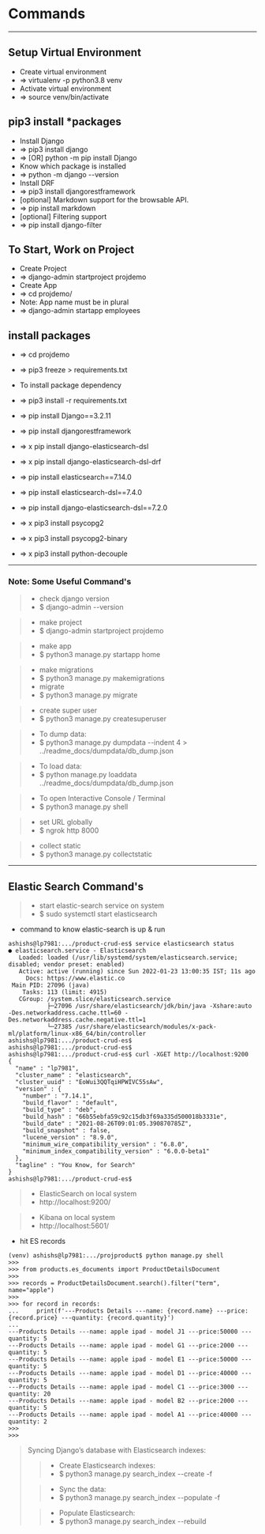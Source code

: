 # Commands


---
## Setup Virtual Environment
- Create virtual environment 
- => virtualenv -p python3.8 venv
- Activate virtual environment 
- => source venv/bin/activate



## pip3 install *packages
- Install Django
- => pip3 install django
- => [OR] python -m pip install Django
- Know which package is installed
- => python -m django --version
- Install DRF
- => pip3 install djangorestframework
- [optional] Markdown support for the browsable API.
- => pip install markdown
- [optional] Filtering support
- => pip install django-filter


## To Start, Work on Project 
- Create Project
- => django-admin startproject projdemo
- Create App
- => cd projdemo/
- Note: App name must be in plural
- => django-admin startapp employees

## install packages
- => cd projdemo
- => pip3 freeze > requirements.txt
- To install package dependency
- => pip3 install -r requirements.txt

- => pip install Django==3.2.11
- => pip install djangorestframework
- => x pip install django-elasticsearch-dsl
- => x pip install django-elasticsearch-dsl-drf
- => pip install elasticsearch==7.14.0
- => pip install elasticsearch-dsl==7.4.0
- => pip install django-elasticsearch-dsl==7.2.0
- => x pip3 install psycopg2
- => x pip3 install psycopg2-binary
- => x pip3 install python-decouple


---
### Note: Some Useful Command's

> - check django version
> - $ django-admin --version

> - make project
> - $ django-admin startproject projdemo

> - make app
> - $ python3 manage.py startapp home

> - make migrations
> - $ python3 manage.py makemigrations
> - migrate
> - $ python3 manage.py migrate

> - create super user
> - $ python3 manage.py createsuperuser

> - To dump data:
> - $ python3 manage.py dumpdata --indent 4 > ../readme_docs/dumpdata/db_dump.json

> - To load data:
> - $ python manage.py loaddata ../readme_docs/dumpdata/db_dump.json

> - To open Interactive Console / Terminal
> - $ python3 manage.py shell

> - set URL globally
> - $ ngrok http 8000

> - collect static
> - $ python3 manage.py collectstatic


---
## Elastic Search Command's
> - start elastic-search service on system
> - $ sudo systemctl start elasticsearch

- command to know elastic-search is up & run
```shell
ashishs@lp7981:.../product-crud-es$ service elasticsearch status
● elasticsearch.service - Elasticsearch
   Loaded: loaded (/usr/lib/systemd/system/elasticsearch.service; disabled; vendor preset: enabled)
   Active: active (running) since Sun 2022-01-23 13:00:35 IST; 11s ago
     Docs: https://www.elastic.co
 Main PID: 27096 (java)
    Tasks: 113 (limit: 4915)
   CGroup: /system.slice/elasticsearch.service
           ├─27096 /usr/share/elasticsearch/jdk/bin/java -Xshare:auto -Des.networkaddress.cache.ttl=60 -Des.networkaddress.cache.negative.ttl=1
           └─27385 /usr/share/elasticsearch/modules/x-pack-ml/platform/linux-x86_64/bin/controller
ashishs@lp7981:.../product-crud-es$ 
ashishs@lp7981:.../product-crud-es$ 
ashishs@lp7981:.../product-crud-es$ curl -XGET http://localhost:9200
{
  "name" : "lp7981",
  "cluster_name" : "elasticsearch",
  "cluster_uuid" : "EoWui3QQTqiHPWIVC55sAw",
  "version" : {
    "number" : "7.14.1",
    "build_flavor" : "default",
    "build_type" : "deb",
    "build_hash" : "66b55ebfa59c92c15db3f69a335d500018b3331e",
    "build_date" : "2021-08-26T09:01:05.390870785Z",
    "build_snapshot" : false,
    "lucene_version" : "8.9.0",
    "minimum_wire_compatibility_version" : "6.8.0",
    "minimum_index_compatibility_version" : "6.0.0-beta1"
  },
  "tagline" : "You Know, for Search"
}
ashishs@lp7981:.../product-crud-es$ 
```

> - ElasticSearch on local system
> - http://localhost:9200/

> - Kibana on local system
> - http://localhost:5601/

- hit ES records
```shell
(venv) ashishs@lp7981:.../projproduct$ python manage.py shell
>>> 
>>> from products.es_documents import ProductDetailsDocument
>>>
>>> records = ProductDetailsDocument.search().filter("term", name="apple")
>>> 
>>> for record in records:
...     print(f'---Products Details ---name: {record.name} ---price:{record.price} ---quantity: {record.quantity}')
... 
---Products Details ---name: apple ipad - model J1 ---price:50000 ---quantity: 5
---Products Details ---name: apple ipad - model G1 ---price:2000 ---quantity: 5
---Products Details ---name: apple ipad - model E1 ---price:50000 ---quantity: 5
---Products Details ---name: apple ipad - model D1 ---price:40000 ---quantity: 5
---Products Details ---name: apple ipad - model C1 ---price:3000 ---quantity: 20
---Products Details ---name: apple ipad - model B2 ---price:2000 ---quantity: 5
---Products Details ---name: apple ipad - model A1 ---price:40000 ---quantity: 2
>>> 
>>> 
```

> Syncing Django’s database with Elasticsearch indexes:
> > - Create Elasticsearch indexes:
> > - $ python3 manage.py search_index --create -f
> 
> > - Sync the data:
> > - $ python3 manage.py search_index --populate -f
> 
> > - Populate Elasticsearch:
> > - $ python3 manage.py search_index --rebuild


